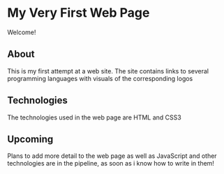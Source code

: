 # My Very First Web Page

Welcome!

## About

This is my first attempt at a web site. The site contains links to several programming languages with visuals of the corresponding logos

## Technologies

The technologies used in the web page are HTML and CSS3

## Upcoming

Plans to add more detail to the web page as well as JavaScript and other technologies are in the pipeline, as soon as i know how to write in them!